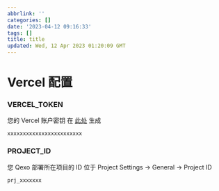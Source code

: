 ```yaml
---
abbrlink: ''
categories: []
date: '2023-04-12 09:16:33'
tags: []
title: title
updated: Wed, 12 Apr 2023 01:20:09 GMT
---
```

# Vercel 配置

### VERCEL\_TOKEN

您的 Vercel 账户密钥 在 [此处](https://vercel.com/account/tokens) 生成

```
xxxxxxxxxxxxxxxxxxxxxxxx
```

### PROJECT\_ID

您 Qexo 部署所在项目的 ID 位于 Project Settings -> General -> Project ID

```
prj_xxxxxxx
```
